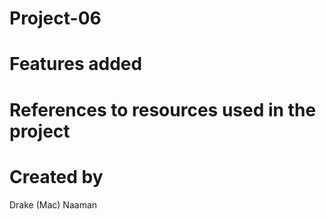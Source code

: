 # Project-06

# Features added

# References to resources used in the project

# Created by

Drake (Mac) Naaman
